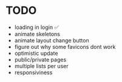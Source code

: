 # TODO

- loading in login ✅
- animate skeletons
- animate layout change button
- figure out why some favicons dont work
- optimistic update
- public/private pages
- multiple lists per user
- responsiviness
